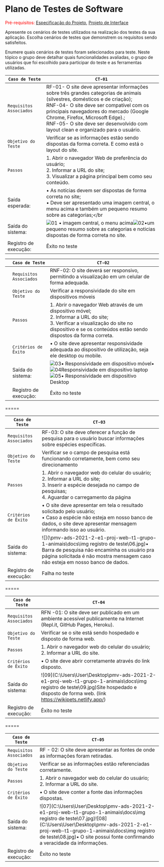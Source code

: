 # Plano de Testes de Software

<span style="color:red">Pré-requisitos: <a href="2-Especificação do Projeto.md"> Especificação do Projeto</a></span>, <a href="3-Projeto de Interface.md"> Projeto de Interface</a>

Apresente os cenários de testes utilizados na realização dos testes da sua aplicação. Escolha cenários de testes que demonstrem os requisitos sendo satisfeitos.

Enumere quais cenários de testes foram selecionados para teste. Neste tópico o grupo deve detalhar quais funcionalidades avaliadas, o grupo de usuários que foi escolhido para participar do teste e as ferramentas utilizadas.


| `Caso de Teste`          | `CT-01`                                                      |
| ------------------------ | ------------------------------------------------------------ |
| `Requisitos  Associados` | RF-01- O site deve apresentar informações sobre três grandes categorias de animais (silvestres, domésticos e de criação); <br>RNF-04- O site deve ser compatível com os principais navegadores do mercado (Google Chrome, Firefox, Microsoft Edge).;</br> RNF-05- O site deve ser desenvolvido com layout clean e organizado para o usuário. |
| `Objetivo do Teste`      | Verificar se as informações estão sendo dispostas da forma correta. E como está o layout do site. |
| `Passos`                 | 1. Abrir o navegador Web de preferência do usuário; <br> 2. Informar a URL do site;</br> 3. Visualizar a página principal bem como seu conteúdo. |
| Saída esperada:          | • As notícias devem ser dispostas de forma correta no site; <br> • Deve ser apresentado uma imagem central, o menu acima e também um pequeno resumo sobre as categorias;</br |
| Saída do sistema:        |  ![01](https://user-images.githubusercontent.com/86898010/144762697-48e246fa-57b7-42dd-a9d3-817249a5ba65.jpeg) • imagem central, o menu acima![02](https://user-images.githubusercontent.com/86898010/144762726-e86a53de-5520-45f6-8b97-ef23e29bab5b.png)•um pequeno resumo sobre as categorias e noticias dispostas de forma correta no site. |
| Registro de execução:    | Êxito no teste                                               |





|      | `Caso de Teste`          | `CT-02`                                                      |
| ---- | ------------------------ | ------------------------------------------------------------ |
|      | `Requisitos  Associados` | RNF-02: O site deverá ser responsivo, permitindo a visualização em um celular de forma adequada. |
|      | `Objetivo do Teste`      | Verificar a responsividade do site em dispositivos móveis    |
|      | `Passos`                 | 1. Abrir o navegador Web através de um dispositivo móvel; <br> 2. Informar a URL do site;</br> 3. Verificar a visualização do site no dispositivo e se os conteúdos estão sendo dispostos da forma correta. |
|      | `Critérios de Êxito`     | •  O site deve apresentar responsividade adequada ao dispositivo de utilização, seja ele desktop ou mobile. |
|      | Saída do sistema:        |![03](https://user-images.githubusercontent.com/86898010/144762828-bc03384b-2b6e-4155-8305-5e51c822e366.jpeg)• Responsividade em dispositivo móvel•![04](https://user-images.githubusercontent.com/86898010/144762836-43ddd238-6ffb-46dc-81aa-4408a53c5020.jpeg)Responsividade em dispositivo laptop![05](https://user-images.githubusercontent.com/86898010/144762842-2023f0a2-9800-4044-9336-df34fafa14b5.jpeg)• Responsividade em dispositivo Desktop |
|      | Registro de execução:    | Êxito no teste                                               |

=====

| `Caso de Teste`          | `CT-03`                                                      |
| ------------------------ | ------------------------------------------------------------ |
| `Requisitos  Associados` | RF-03: O site deve oferecer a função de pesquisa para o usuário buscar informações sobre espécies específicas. |
| `Objetivo do Teste`      | Verificar se o campo de pesquisa está funcionando corretamente, bem como seu direcionamento |
| `Passos`                 | 1. Abrir o navegador web do celular do usuário; <br> 2. Informar a URL do site;</br> 3. Inserir a espécie desejada no campo de pesquisas; <br> 4. Aguardar o carregamento da página </br> |
| `Critérios de Êxito`     | • O site deve apresentar em tela o resultado solicitado pelo usuário; <br> • Caso a espécie não esteja em nosso banco de dados, o site deve apresentar mensagem informando isso ao usuário. </br> |
| Saída do sistema:        | ![](\pmv-ads-2021-2-e1-proj-web-t1-grupo-1-animais\docs\img registro de teste\06.jpg)• Barra de pesquisa não encaminha os usuário pra página solicitada é não mostra mensagem caso não esteja em nosso banco de dados. |
| Registro de execução:    | Falha no teste                                               |

=====

| `Caso de Teste`          | `CT-04`                                                      |
| ------------------------ | ------------------------------------------------------------ |
| `Requisitos  Associados` | RFN -01: O site deve ser publicado em um ambiente acessível publicamente na Internet (Repl.it, GitHub Pages, Heroku). |
| `Objetivo do Teste`      | Verificar se o site está sendo hospedado e disposto de forma web. |
| `Passos`                 | 1. Abrir o navegador web do celular do usuário; <br> 2. Informar a URL do site.</br> |
| `Critérios de Êxito`     | • O site deve abrir corretamente através do link disposto.   |
| Saída do sistema:        | ![09](C:\Users\User\Desktop\pmv-ads-2021-2-e1-proj-web-t1-grupo-1-animais\docs\img registro de teste\09.jpg)Site hospedado e disposto de forma web. (link https://wikipets.netlify.app/) |
| Registro de execução:    | Êxito no teste                                               |

=====

| `Caso de Teste`          | `CT-05`                                                      |
| ------------------------ | ------------------------------------------------------------ |
| `Requisitos  Associados` | RF - 02: O site deve apresentar as fontes de onde as informações foram retiradas. |
| `Objetivo do Teste`      | Verificar se as informações estão referenciadas corretamente. |
| `Passos`                 | 1. Abrir o navegador web do celular do usuário; <br> 2. Informar a URL do site.</br> |
| `Critérios de Êxito`     | • O site deve conter a fonte das informações dispostas.      |
| Saída do sistema:        | ![07](C:\Users\User\Desktop\pmv-ads-2021-2-e1-proj-web-t1-grupo-1-animais\docs\img registro de teste\07.jpg)![08](C:\Users\User\Desktop\pmv-ads-2021-2-e1-proj-web-t1-grupo-1-animais\docs\img registro de teste\08.jpg)• O site possui fonte confirmando a veracidade da informações. |
| Registro de execução:    | Êxito no teste                                               |
